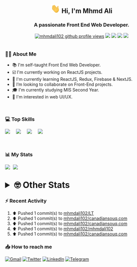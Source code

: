 <h2 align="center"><img src="./Hi.gif" width="30px" height="30px"> Hi, I'm Mhmd Ali</h2>

<h3 align="center">A passionate Front End Web Developer.</h3>

<div align="center">
  <a href="#"><img src="https://komarev.com/ghpvc/?username=mhmdali102&style=for-the-badge&logo=" alt="mhmdali102 github profile views" /></a>
  <a href="https://www.linux.org"><img src="https://img.shields.io/badge/OS-Linux-e06c75?style=for-the-badge&logo=linux" /></a>
	<a href="https://archlinux.org"><img src="https://img.shields.io/badge/DISTRO-Arch-56b6c2?style=for-the-badge&logo=arch-linux" /></a>
	<a href="https://dwm.suckless.org"><img src="https://img.shields.io/badge/WM-DWM-005577?style=for-the-badge&logo=dwm" /></a>
	<a href="https://neovim.io"><img src="https://img.shields.io/badge/IDE-Neovim-98c379?style=for-the-badge&logo=neovim" /></a>
</div>

<br>

### :man_technologist: About Me

- :books: I'm self-taught Front End Web Developer.
- :ballot_box_with_check: I'm currently working on ReactJS projects.
- :dart: I'm currently learning ReactJS, Redux, Firebase & NextJS.
- :eyes: I’m looking to collaborate on Front-End projects.
- :mortar_board: I'm currently studying MIS Second Year.
- :art: I'm interested in web UI/UX.

<br>

### :computer: Top Skills

<div style="display:flex;">
<img width ='36px' src ='https://raw.githubusercontent.com/rahulbanerjee26/githubAboutMeGenerator/main/icons/html.svg' />
<img width ='36px' src ='https://raw.githubusercontent.com/rahulbanerjee26/githubAboutMeGenerator/main/icons/css.svg' />
<img width ='36px' src ='https://raw.githubusercontent.com/rahulbanerjee26/githubAboutMeGenerator/main/icons/javascript.svg' />
<img width ='36px' src ='https://raw.githubusercontent.com/rahulbanerjee26/githubAboutMeGenerator/main/icons/reactjs.svg' />
</div>

<br>
<br>

### :bar_chart: My Stats

<img src="https://github-readme-stats.vercel.app/api?username=mhmdali102&show_icons=true&locale=en" width="49%" /><span style="display:inline-block;width:2%"></span><img src="https://github-readme-streak-stats.herokuapp.com/?user=mhmdali102&" width="49%" />

<br>

<details>
<summary style="font-size: 1.75rem; font-weight: bold;"><strong style="font-size: 1.75rem; font-weight: bold;"> 🤓 Other Stats </strong></summary>
<br>

<!--START_SECTION:waka-->
![Lines of code](https://img.shields.io/badge/From%20Hello%20World%20I%27ve%20Written-264%20Thousand%20lines%20of%20code-blue)

**🐱 My GitHub Data** 

> 🏆 1,015 Contributions in the Year 2022
 > 
> 📦 333.0 kB Used in GitHub's Storage 
 > 
> 💼 Opted to Hire
 > 
> 📜 24 Public Repositories 
 > 
> 🔑 5 Private Repositories  
 > 
**I'm a Night 🦉** 

```text
🌞 Morning    134 commits    ███░░░░░░░░░░░░░░░░░░░░░░   14.39% 
🌆 Daytime    216 commits    █████░░░░░░░░░░░░░░░░░░░░   23.2% 
🌃 Evening    359 commits    █████████░░░░░░░░░░░░░░░░   38.56% 
🌙 Night      222 commits    ██████░░░░░░░░░░░░░░░░░░░   23.85%

```
📅 **I'm Most Productive on Monday** 

```text
Monday       158 commits    ████░░░░░░░░░░░░░░░░░░░░░   16.97% 
Tuesday      145 commits    ████░░░░░░░░░░░░░░░░░░░░░   15.57% 
Wednesday    123 commits    ███░░░░░░░░░░░░░░░░░░░░░░   13.21% 
Thursday     127 commits    ███░░░░░░░░░░░░░░░░░░░░░░   13.64% 
Friday       91 commits     ██░░░░░░░░░░░░░░░░░░░░░░░   9.77% 
Saturday     139 commits    ███░░░░░░░░░░░░░░░░░░░░░░   14.93% 
Sunday       148 commits    ████░░░░░░░░░░░░░░░░░░░░░   15.9%

```


📊 **This Week I Spent My Time On** 

```text
⌚︎ Time Zone: Asia/Beirut

💬 Programming Languages: 
TypeScript               9 hrs 13 mins       ███████████░░░░░░░░░░░░░░   43.74% 
PHP                      2 hrs 12 mins       ██░░░░░░░░░░░░░░░░░░░░░░░   10.49% 
Markdown                 1 hr 56 mins        ██░░░░░░░░░░░░░░░░░░░░░░░   9.19% 
Java                     1 hr 24 mins        █░░░░░░░░░░░░░░░░░░░░░░░░   6.69% 
JavaScript               1 hr 14 mins        █░░░░░░░░░░░░░░░░░░░░░░░░   5.91%

🔥 Editors: 
Neovim                   21 hrs 5 mins       █████████████████████████   100.0%

🐱‍💻 Projects: 
canadiansouq.com         10 hrs 24 mins      ████████████░░░░░░░░░░░░░   49.36% 
Unknown Project          3 hrs 39 mins       ████░░░░░░░░░░░░░░░░░░░░░   17.32% 
LT                       1 hr 41 mins        ██░░░░░░░░░░░░░░░░░░░░░░░   7.99% 
dotfiles                 1 hr 38 mins        ██░░░░░░░░░░░░░░░░░░░░░░░   7.78% 
java                     1 hr 11 mins        █░░░░░░░░░░░░░░░░░░░░░░░░   5.63%

💻 Operating System: 
Linux                    21 hrs 5 mins       █████████████████████████   100.0%

```

**I Mostly Code in JavaScript** 

```text
JavaScript               13 repos            █████████████░░░░░░░░░░░░   54.17% 
Python                   3 repos             ███░░░░░░░░░░░░░░░░░░░░░░   12.5% 
CSS                      2 repos             ██░░░░░░░░░░░░░░░░░░░░░░░   8.33% 
HTML                     1 repo              █░░░░░░░░░░░░░░░░░░░░░░░░   4.17% 
PHP                      1 repo              █░░░░░░░░░░░░░░░░░░░░░░░░   4.17%

```



 Last Updated on 24/11/2022 18:46:30 UTC
<!--END_SECTION:waka-->

</details>

### :zap: Recent Activity

<!--RECENT_ACTIVITY:start-->
1. ⬆️ Pushed 1 commit(s) to [mhmdali102/LT](https://github.com/mhmdali102/LT)
2. ⬆️ Pushed 1 commit(s) to [mhmdali102/canadiansouq.com](https://github.com/mhmdali102/canadiansouq.com)
3. ⬆️ Pushed 1 commit(s) to [mhmdali102/canadiansouq.com](https://github.com/mhmdali102/canadiansouq.com)
4. ⬆️ Pushed 1 commit(s) to [mhmdali102/mhmdali102](https://github.com/mhmdali102/mhmdali102)
5. ⬆️ Pushed 1 commit(s) to [mhmdali102/canadiansouq.com](https://github.com/mhmdali102/canadiansouq.com)
<!--RECENT_ACTIVITY:end-->

### :inbox_tray: How to reach me

[![Gmail](https://img.shields.io/badge/Gmail-D14836?style=for-the-badge&logo=gmail&logoColor=white)](mailto:mhmdalihsen102@gmail.com)
[![Twitter](https://img.shields.io/badge/Twitter-1DA1F2?style=for-the-badge&logo=twitter&logoColor=white)](https://twitter.com/MhmdAliHsen)
[![LinkedIn](https://img.shields.io/badge/LinkedIn-0077B5?style=for-the-badge&logo=linkedin&logoColor=white)](https://www.linkedin.com/in/mhmd-ali-hsen-66b0671b7/)
[![Telegram](https://img.shields.io/badge/Telegram-2CA5E0?style=for-the-badge&logo=telegram&logoColor=white&bgColor=black)](https://t.me/mhmdalihsen)
